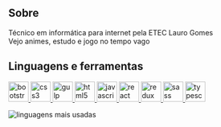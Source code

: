 ## Sobre
Técnico em informática para internet pela ETEC Lauro Gomes <br />
Vejo animes, estudo e jogo no tempo vago

## Linguagens e ferramentas
<p align="left">
	
<a href="https://getbootstrap.com" target="_blank">
	<img src="https://cdn.jsdelivr.net/gh/devicons/devicon/icons/bootstrap/bootstrap-original.svg" alt="bootstrap" width="40" height="40" />
</a>
<a href="https://www.w3schools.com/css/" target="_blank">
	<img src="https://cdn.jsdelivr.net/gh/devicons/devicon/icons/css3/css3-original.svg" alt="css3" width="40" height="40" />
</a>
<a href="https://gulpjs.com" target="_blank">
	<img src="https://cdn.jsdelivr.net/gh/devicons/devicon/icons/gulp/gulp-plain.svg" alt="gulp" width="40" height="40" />
</a>
<a href="https://www.w3.org/html/" target="_blank">
	<img src="https://cdn.jsdelivr.net/gh/devicons/devicon/icons/html5/html5-original.svg" alt="html5" width="40" height="40" />
</a>
<a href="https://developer.mozilla.org/en-US/docs/Web/JavaScript" target="_blank">
	<img src="https://cdn.jsdelivr.net/gh/devicons/devicon/icons/javascript/javascript-original.svg" alt="javascript" width="40" height="40" />
</a>
<a href="https://reactjs.org/" target="_blank">
	<img src="https://cdn.jsdelivr.net/gh/devicons/devicon/icons/react/react-original.svg" alt="react" width="40" height="40" />
</a>
<a href="https://redux.js.org/" target="_blank">
	<img src="https://cdn.jsdelivr.net/gh/devicons/devicon/icons/redux/redux-original.svg" alt="redux" width="40" height="40" />
</a>
<a href="https://sass-lang.com" target="_blank">
	<img src="https://cdn.jsdelivr.net/gh/devicons/devicon/icons/sass/sass-original.svg" alt="sass" width="40" height="40"/>
</a>
<a href="https://www.typescriptlang.org/" target="_blank">
	<img src="https://cdn.jsdelivr.net/gh/devicons/devicon/icons/typescript/typescript-original.svg" alt="typescript" width="40" height="40"/>
</a>
	
</p>

![linguagens mais usadas](https://github-readme-stats.vercel.app/api/top-langs/?username=igormsiqueira0&layout=compact)
